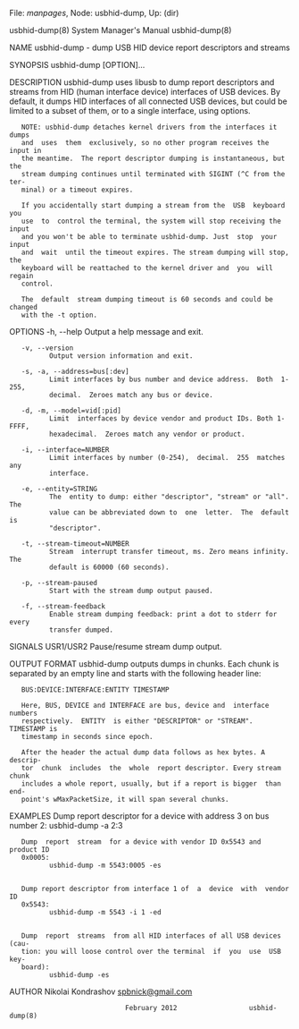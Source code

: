 File: *manpages*,  Node: usbhid-dump,  Up: (dir)

usbhid-dump(8)              System Manager's Manual             usbhid-dump(8)



NAME
       usbhid-dump - dump USB HID device report descriptors and streams

SYNOPSIS
       usbhid-dump [OPTION]...

DESCRIPTION
       usbhid-dump uses libusb to dump report descriptors and streams from HID
       (human interface device) interfaces of USB  devices.   By  default,  it
       dumps HID interfaces of all connected USB devices, but could be limited
       to a subset of them, or to a single interface, using options.

       NOTE: usbhid-dump detaches kernel drivers from the interfaces it  dumps
       and  uses  them  exclusively, so no other program receives the input in
       the meantime.  The report descriptor dumping is instantaneous, but  the
       stream dumping continues until terminated with SIGINT (^C from the ter‐
       minal) or a timeout expires.

       If you accidentally start dumping a stream from the  USB  keyboard  you
       use  to  control the terminal, the system will stop receiving the input
       and you won't be able to terminate usbhid-dump. Just  stop  your  input
       and  wait  until the timeout expires. The stream dumping will stop, the
       keyboard will be reattached to the kernel driver and  you  will  regain
       control.

       The  default  stream dumping timeout is 60 seconds and could be changed
       with the -t option.

OPTIONS
       -h, --help
              Output a help message and exit.

       -v, --version
              Output version information and exit.

       -s, -a, --address=bus[:dev]
              Limit interfaces by bus number and device address.  Both  1-255,
              decimal.  Zeroes match any bus or device.

       -d, -m, --model=vid[:pid]
              Limit  interfaces by device vendor and product IDs. Both 1-FFFF,
              hexadecimal.  Zeroes match any vendor or product.

       -i, --interface=NUMBER
              Limit interfaces by number (0-254),  decimal.  255  matches  any
              interface.

       -e, --entity=STRING
              The  entity to dump: either "descriptor", "stream" or "all". The
              value can be abbreviated down to  one  letter.  The  default  is
              "descriptor".

       -t, --stream-timeout=NUMBER
              Stream  interrupt transfer timeout, ms. Zero means infinity. The
              default is 60000 (60 seconds).

       -p, --stream-paused
              Start with the stream dump output paused.

       -f, --stream-feedback
              Enable stream dumping feedback: print a dot to stderr for  every
              transfer dumped.

SIGNALS
       USR1/USR2
              Pause/resume stream dump output.

OUTPUT FORMAT
       usbhid-dump  outputs  dumps  in  chunks.  Each chunk is separated by an
       empty line and starts with the following header line:

       BUS:DEVICE:INTERFACE:ENTITY TIMESTAMP

       Here, BUS, DEVICE and INTERFACE are bus, device and  interface  numbers
       respectively.  ENTITY  is either "DESCRIPTOR" or "STREAM". TIMESTAMP is
       timestamp in seconds since epoch.

       After the header the actual dump data follows as hex bytes. A  descrip‐
       tor  chunk  includes  the  whole  report descriptor. Every stream chunk
       includes a whole report, usually, but if a report is bigger  than  end‐
       point's wMaxPacketSize, it will span several chunks.

EXAMPLES
       Dump report descriptor for a device with address 3 on bus number 2:
              usbhid-dump -a 2:3


       Dump  report  stream  for a device with vendor ID 0x5543 and product ID
       0x0005:
              usbhid-dump -m 5543:0005 -es


       Dump report descriptor from interface 1 of  a  device  with  vendor  ID
       0x5543:
              usbhid-dump -m 5543 -i 1 -ed


       Dump  report  streams  from all HID interfaces of all USB devices (cau‐
       tion: you will loose control over the terminal  if  you  use  USB  key‐
       board):
              usbhid-dump -es


AUTHOR
       Nikolai Kondrashov <spbnick@gmail.com>



                                 February 2012                  usbhid-dump(8)

